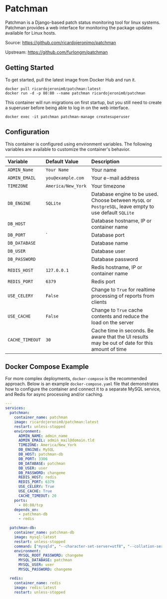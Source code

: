 # Patchman

Patchman is a Django-based patch status monitoring tool for linux systems. Patchman provides a web interface for monitoring the package updates available for Linux hosts.

Source: https://github.com/ricardojeronimo/patchman

Upstream: https://github.com/furlongm/patchman


## Getting Started

To get started, pull the latest image from Docker Hub and run it.
```
docker pull ricardojeronim0/patchman:latest
docker run -d -p 80:80 --name patchman ricardojeronim0/patchman
```

This container will run migrations on first startup, but you still need to create a superuser before being able to log in on the web interface.

```
docker exec -it patchman patchman-manage createsuperuser
```

## Configuration

This container is configured using environment variables. The following variables are available to customize the container's behavior.

| Variable | Default Value | Description |
| :--- | :--- | :--- |
| `ADMIN_Name` | `Your Name` | Your name |
| `ADMIN_EMAIL` | `you@example.com` | Your e-mail address |
| `TIMEZONE` | `America/New_York` | Your timezone |
| `DB_ENGINE` | `SQLite` | Database engine to be used. Choose between `MySQL` or `PostgreSQL`, leave empty to use default `SQLite` |
| `DB_HOST` |  | Database hostname, IP or container name |
| `DB_PORT` |` | Database port |
| `DB_DATABASE` |  | Database name |
| `DB_USER` |  | Database user |
| `DB_PASSWORD` |  | Database password |
| `REDIS_HOST` | `127.0.0.1` | Redis hostname, IP or container name |
| `REDIS_PORT` | `6379` | Redis port |
| `USE_CELERY` | `False` | Change to `True` for realtime processing of reports from clients |
| `USE_CACHE` | `False` | Change to `True` cache contents and reduce the load on the server |
| `CACHE_TIMEOUT` | `30` | Cache time in seconds. Be aware that the UI results may be out of date for this amount of time |


## Docker Compose Example

For more complex deployments, `docker-compose` is the recommended approach. Below is an example `docker-compose.yaml` file that demonstrates how to configure the container and connect it to a separate MySQL service, and Redis for async processing and/or caching.

```yaml
---
services:
  patchman:
    container_name: patchman
    image: ricardojeronim0/patchman:latest 
    restart: unless-stopped
    environment:
      ADMIN_NAME: admin_name
      ADMIN_EMAIL: admin_mail@domain.tld
      TIMEZONE: America/New_York
      DB_ENGINE: MySQL
      DB_HOST: patchman-db
      DB_PORT: 3306
      DB_DATABASE: patchman
      DB_USER: user
      DB_PASSWORD: changeme
      REDIS_HOST: redis
      REDIS_PORT: 6379
      USE_CELERY: True
      USE_CACHE: True
      CACHE_TIMEOUT: 20
    ports:
      - 80:80/tcp
    depends_on:
      - patchman-db
      - redis

  patchman-db:
    container_name: patchman-db
    image: mysql:latest
    restart: unless-stopped
    command: ["mysqld", "--character-set-server=utf8", "--collation-server=utf8_general_ci"]
    environment:
      MYSQL_ROOT_PASSWORD: changeme 
      MYSQL_DATABASE: patchman 
      MYSQL_USER: user
      MYSQL_PASSWORD: changeme

  redis:
    container_name: redis
    image: redis:latest
    restart: unless-stopped
```

